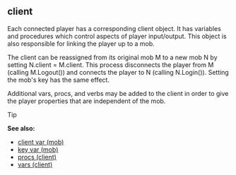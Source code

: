## client


Each connected player has a corresponding client object. It has
variables and procedures which control aspects of player input/output.
This object is also responsible for linking the player up to a mob.


The client can be reassigned from its original mob M to a new
mob N by setting N.client = M.client. This process disconnects the
player from M (calling M.Logout()) and connects the player to N (calling
N.Login()). Setting the mob\'s key has the same effect.


Additional vars, procs, and verbs may be added to the client in
order to give the player properties that are independent of the mob.

> [!TIP] 
> **See also:**
> +   [client var (mob)](/ref/mob/var/client.md) 
> +   [key var (mob)](/ref/mob/var/key.md) 
> +   [procs (client)](/ref/client/proc.md) 
> +   [vars (client)](/ref/client/var.md) 
